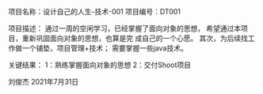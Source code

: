 项目名称：设计自己的人生-技术-001
项目编号：DT001

项目描述：
    通过一周的空闲学习，已经掌握了面向对象的思想，
希望通过本项目，重新巩固面向对象的思想，也算是完
成自己的一个心愿。
    其次，为后续找工作做一个铺垫，项目管理+技术；
需要掌握一些java技术。

关键结果：
1：熟练掌握面向对象的思想
2：交付Shoot项目

刘俊杰 2021年7月31日


